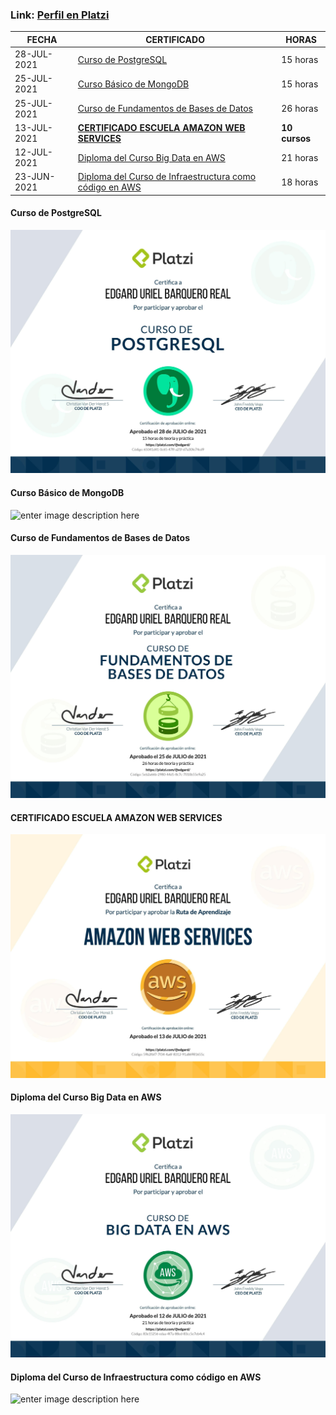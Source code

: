 
### Link: [Perfil en Platzi](https://platzi.com/p/edgard/)

| FECHA | CERTIFICADO | HORAS  
|--|--|--  
| 28-JUL-2021 | [Curso de PostgreSQL](#curso-de-postgresql) |  15 horas  
| 25-JUL-2021 | [Curso Básico de MongoDB](#curso-básico-de-mongodb) |  15 horas
| 25-JUL-2021 | [Curso de Fundamentos de Bases de Datos](#curso-de-fundamentos-de-bases-de-datos) |  26 horas
| 13-JUL-2021 | **[CERTIFICADO ESCUELA AMAZON WEB SERVICES](#certificado-escuela-amazon-web-services)** |  **10 cursos**
| 12-JUL-2021 | [Diploma del Curso Big Data en AWS](#diploma-del-curso-big-data-en-aws) |  21 horas
| 23-JUN-2021 | [Diploma del Curso de Infraestructura como código en AWS](#diploma-del-curso-de-infraestructura-como-código-en-aws) |  18 horas

#### Curso de PostgreSQL
![enter image description here](https://raw.githubusercontent.com/ebarquero85/certificados-platzi/main/img/18-28072021-Curso%20de%20PostgreSQL.jpg)

#### Curso Básico de MongoDB
![enter image description here](https://raw.githubusercontent.com/ebarquero85/certificados-platzi/main/img/17-25072021-Curso%20B%C3%A1sico%20de%20MongoDB.jpg)

#### Curso de Fundamentos de Bases de Datos
![enter image description here](https://raw.githubusercontent.com/ebarquero85/certificados-platzi/main/img/16-25072021-Curso%20de%20Fundamentos%20de%20Bases%20de%20Datos.jpg)

#### CERTIFICADO ESCUELA AMAZON WEB SERVICES
![enter image description here](https://raw.githubusercontent.com/ebarquero85/certificados-platzi/main/img/15-13072021-CERTIFICADO%20ESCUELA%20AMAZON%20WEB%20SERVICES.jpg)

#### Diploma del Curso Big Data en AWS
![enter image description here](https://raw.githubusercontent.com/ebarquero85/certificados-platzi/main/img/14-12062021-Diploma%20del%20Curso%20Big%20Data%20en%20AWS.jpg)

#### Diploma del Curso de Infraestructura como código en AWS
![enter image description here](https://raw.githubusercontent.com/ebarquero85/certificados-platzi/main/img/13-23062021-Diploma%20del%20Curso%20de%20Infraestructura%20como%20c%C3%B3digo%20en%20AWS.jpg)